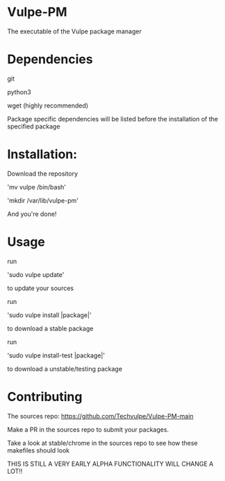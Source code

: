 # Vulpe-PM
The executable of the Vulpe package manager

# Dependencies

git

python3

wget (highly recommended)

Package specific dependencies will be listed before the installation of the specified package

# Installation:

Download the repository

'mv vulpe /bin/bash'

'mkdir /var/lib/vulpe-pm'

And you're done!

# Usage

run

'sudo vulpe update'

to update your sources

run

'sudo vulpe install |package|'

to download a stable package

run

'sudo vulpe install-test |package|'

to download a unstable/testing package

# Contributing

The sources repo: https://github.com/Techvulpe/Vulpe-PM-main

Make a PR in the sources repo to submit your packages.

Take a look at stable/chrome in the sources repo to see how these makefiles should look

THIS IS STILL A VERY EARLY ALPHA FUNCTIONALITY WILL CHANGE  A LOT!!
